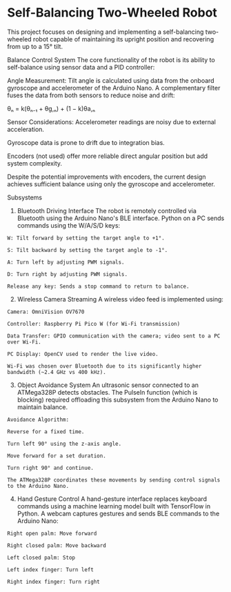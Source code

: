 # Self-Balancing Two-Wheeled Robot

This project focuses on designing and implementing a self-balancing two-wheeled robot capable of maintaining its upright position and recovering from up to a 15° tilt.

Balance Control System
The core functionality of the robot is its ability to self-balance using sensor data and a PID controller:

Angle Measurement: Tilt angle is calculated using data from the onboard gyroscope and accelerometer of the Arduino Nano. A complementary filter fuses the data from both sensors to reduce noise and drift:

θₙ = k(θₙ₋₁ + θg,ₙ) + (1 − k)θa,ₙ

Sensor Considerations:
  Accelerometer readings are noisy due to external acceleration.
  
  Gyroscope data is prone to drift due to integration bias.
  
  Encoders (not used) offer more reliable direct angular position but add system complexity.
  
  Despite the potential improvements with encoders, the current design achieves sufficient balance using only the gyroscope and accelerometer.

Subsystems
  1. Bluetooth Driving Interface
    The robot is remotely controlled via Bluetooth using the Arduino Nano's BLE interface. Python on a PC sends commands using the W/A/S/D keys:
    
    W: Tilt forward by setting the target angle to +1°.
    
    S: Tilt backward by setting the target angle to -1°.
    
    A: Turn left by adjusting PWM signals.
    
    D: Turn right by adjusting PWM signals.
  
    Release any key: Sends a stop command to return to balance.
  
  2. Wireless Camera Streaming
    A wireless video feed is implemented using:
    
    Camera: OmniVision OV7670
    
    Controller: Raspberry Pi Pico W (for Wi-Fi transmission)
    
    Data Transfer: GPIO communication with the camera; video sent to a PC over Wi-Fi.
    
    PC Display: OpenCV used to render the live video.
    
    Wi-Fi was chosen over Bluetooth due to its significantly higher bandwidth (~2.4 GHz vs 400 kHz).
  
  3. Object Avoidance System
    An ultrasonic sensor connected to an ATMega328P detects obstacles. The PulseIn function (which is blocking) required offloading this subsystem from the Arduino Nano to maintain balance.
    
    Avoidance Algorithm:
    
    Reverse for a fixed time.
    
    Turn left 90° using the z-axis angle.
    
    Move forward for a set duration.
    
    Turn right 90° and continue.
    
    The ATMega328P coordinates these movements by sending control signals to the Arduino Nano.
  
  4. Hand Gesture Control
    A hand-gesture interface replaces keyboard commands using a machine learning model built with TensorFlow in Python. A webcam captures gestures and sends BLE commands to the Arduino Nano:
    
    Right open palm: Move forward
    
    Right closed palm: Move backward
    
    Left closed palm: Stop
    
    Left index finger: Turn left
    
    Right index finger: Turn right
  
